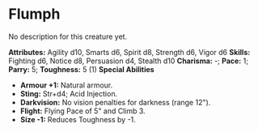 # Flumph

No description for this creature yet.

**Attributes:** Agility d10, Smarts d6, Spirit d8, Strength d6, Vigor
d6
**Skills:** Fighting d6, Notice d8, Persuasion d4, Stealth d10
**Charisma:** -; **Pace:** 1; **Parry:** 5; **Toughness:** 5 (1)
**Special Abilities**

- **Armour +1:** Natural armour.
- **Sting:** Str+d4; Acid Injection.
- **Darkvision:** No vision penalties for darkness (range 12").
- **Flight:** Flying Pace of 5" and Climb 3.
- **Size -1:** Reduces Toughness by -1.
